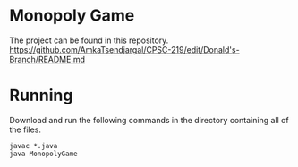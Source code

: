 # Monopoly Game

The project can be found in this repository.
https://github.com/AmkaTsendjargal/CPSC-219/edit/Donald's-Branch/README.md

# Running
Download and run the following commands in the directory containing all of the files.
```
javac *.java
java MonopolyGame
```
